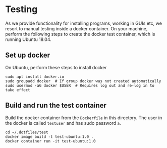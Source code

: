 # Testing

As we provide functionality for installing programs, working in GUIs etc, we resort to manual testing inside a docker container. On your machine, perform the following steps to create the docker test container, which is running Ubuntu 18.04.


## Set up docker
On Ubuntu, perform these steps to install docker

```
sudo apt install docker.io
sudo groupadd docker  # If group docker was not created automatically
sudo usermod -aG docker $USER  # Requires log out and re-log in to take effect
```

## Build and run the test container
Build the docker container from the `Dockerfile` in this directory. The user in the docker is called `testuser` and has sudo password `a`.

```
cd ~/.dotfiles/test
docker image build -t test-ubuntu:1.0 .
docker container run -it test-ubuntu:1.0
```

